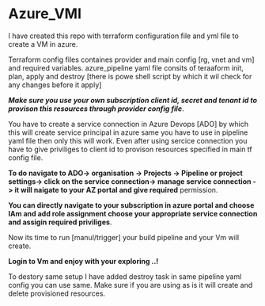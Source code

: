 # Azure_VMI  
I have created this repo with terraform configuration file and yml file to create a VM in azure.

Terraform config files containes provider and main config [rg, vnet and vm] and required variables.
azure_pipeline yaml file consits of teraaform init, plan, apply and destroy [there is powe shell script by which it wil check for any changes before it apply]

***Make sure you use your own subscription client id, secret and tenant id to provison this resources through provider config file***.

You have to create a service connection in Azure Devops [ADO] by which this will create service principal in azure same you have to use in pipeline yaml file then only this will work.
Even after using sercice connection you have to give priviliges to client id to provison resources specified in main tf config file.

**To do navigate to ADO-> organisation -> Projects -> Pipeline or project settings-> click on the service connection-> manage service connection -> it will naigate to your AZ portal and give required** permission.

**You can directly navigate to your subscription in azure portal and choose IAm and add role assignment choose your appropriate service connection and assigin required priviliges**.

Now its time to run [manul/trigger] your build pipeline and your Vm will create.

**Login to Vm and enjoy with your exploring ..!**

To destory same setup I have added destroy task in same pipeline yaml config you can use same. Make sure if you are using as is it will create and delete provisioned resources.
